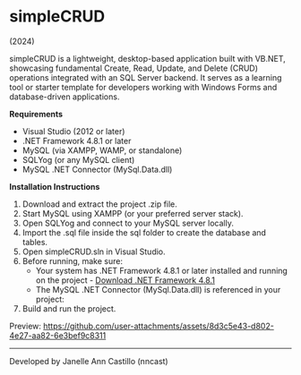# simpleCRUD
(2024)

simpleCRUD is a lightweight, desktop-based application built with VB.NET, showcasing fundamental Create, Read, Update, and Delete (CRUD) operations integrated with an SQL Server backend.
It serves as a learning tool or starter template for developers working with Windows Forms and database-driven applications.

**Requirements**
- Visual Studio (2012 or later)
- .NET Framework 4.8.1 or later
- MySQL (via XAMPP, WAMP, or standalone)
- SQLYog (or any MySQL client)
- MySQL .NET Connector (MySql.Data.dll)

**Installation Instructions**
1. Download and extract the project .zip file.
2. Start MySQL using XAMPP (or your preferred server stack).
3. Open SQLYog and connect to your MySQL server locally.
4. Import the .sql file inside the sql folder to create the database and tables.
5. Open simpleCRUD.sln in Visual Studio.
6. Before running, make sure:
      - Your system has .NET Framework 4.8.1 or later installed and running on the project
            - [Download .NET Framework 4.8.1](https://dotnet.microsoft.com/en-us/download/dotnet-framework/net481)
      - The MySQL .NET Connector (MySql.Data.dll) is referenced in your project:
7. Build and run the project.

Preview:
https://github.com/user-attachments/assets/8d3c5e43-d802-4e27-aa82-6e3bef9c8311

---
Developed by Janelle Ann Castillo (nncast)
